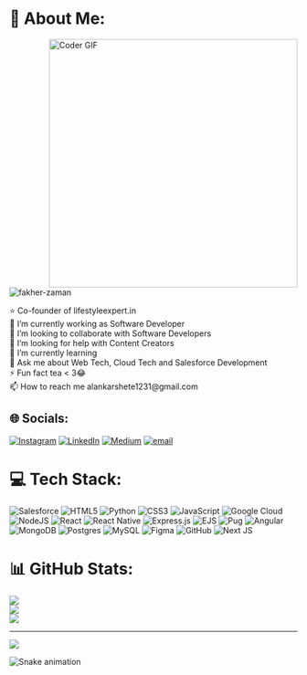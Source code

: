 # 💫 About Me:
<img align="right" alt="Coder GIF" width=435 height=auto src="https://user-images.githubusercontent.com/74038190/219923823-bf1ce878-c6b8-4faa-be07-93e6b1006521.gif" />

<p align="left"> <img src="https://komarev.com/ghpvc/?username=fakher-zaman&label=Profile%20views&color=0e75b6&style=flat" alt="fakher-zaman" /> </p>
⭐ Co-founder of lifestyleexpert.in<br>🔭 I’m currently working as Software Developer<br>👯 I’m looking to collaborate with Software Developers<br>🤝 I’m looking for help with Content Creators<br>🌱 I’m currently learning<br>💬 Ask me about Web Tech, Cloud Tech and Salesforce Development<br>⚡ Fun fact tea < 3😂<br>📫 How to reach me alankarshete1231@gmail.com


## 🌐 Socials:
[![Instagram](https://img.shields.io/badge/Instagram-%23E4405F.svg?logo=Instagram&logoColor=white)](https://instagram.com/its.me.alankar) [![LinkedIn](https://img.shields.io/badge/LinkedIn-%230077B5.svg?logo=linkedin&logoColor=white)](https://linkedin.com/in/alankarshete) [![Medium](https://img.shields.io/badge/Medium-12100E?logo=medium&logoColor=white)](https://medium.com/@alankarashete) [![email](https://img.shields.io/badge/Email-D14836?logo=gmail&logoColor=white)](mailto:alankarshete1231@gmail.com) 

# 💻 Tech Stack:
![Salesforce](https://img.shields.io/badge/Salesforce-00A1E0?style=for-the-badge&logo=Salesforce&logoColor=white
) ![HTML5](https://img.shields.io/badge/html5-%23E34F26.svg?style=for-the-badge&logo=html5&logoColor=white) ![Python](https://img.shields.io/badge/python-3670A0?style=for-the-badge&logo=python&logoColor=ffdd54) ![CSS3](https://img.shields.io/badge/css3-%231572B6.svg?style=for-the-badge&logo=css3&logoColor=white) ![JavaScript](https://img.shields.io/badge/javascript-%23323330.svg?style=for-the-badge&logo=javascript&logoColor=%23F7DF1E) ![Google Cloud](https://img.shields.io/badge/GoogleCloud-%234285F4.svg?style=for-the-badge&logo=google-cloud&logoColor=white) ![NodeJS](https://img.shields.io/badge/node.js-6DA55F?style=for-the-badge&logo=node.js&logoColor=white) ![React](https://img.shields.io/badge/react-%2320232a.svg?style=for-the-badge&logo=react&logoColor=%2361DAFB) ![React Native](https://img.shields.io/badge/react_native-%2320232a.svg?style=for-the-badge&logo=react&logoColor=%2361DAFB) ![Express.js](https://img.shields.io/badge/express.js-%23404d59.svg?style=for-the-badge&logo=express&logoColor=%2361DAFB) ![EJS](https://img.shields.io/badge/ejs-%23B4CA65.svg?style=for-the-badge&logo=ejs&logoColor=black) ![Pug](https://img.shields.io/badge/Pug-FFF?style=for-the-badge&logo=pug&logoColor=A86454) ![Angular](https://img.shields.io/badge/angular-%23DD0031.svg?style=for-the-badge&logo=angular&logoColor=white) ![MongoDB](https://img.shields.io/badge/MongoDB-%234ea94b.svg?style=for-the-badge&logo=mongodb&logoColor=white) ![Postgres](https://img.shields.io/badge/postgres-%23316192.svg?style=for-the-badge&logo=postgresql&logoColor=white) ![MySQL](https://img.shields.io/badge/mysql-4479A1.svg?style=for-the-badge&logo=mysql&logoColor=white) ![Figma](https://img.shields.io/badge/figma-%23F24E1E.svg?style=for-the-badge&logo=figma&logoColor=white) ![GitHub](https://img.shields.io/badge/github-%23121011.svg?style=for-the-badge&logo=github&logoColor=white) ![Next JS](https://img.shields.io/badge/Next-black?style=for-the-badge&logo=next.js&logoColor=white)
# 📊 GitHub Stats:
![](https://github-readme-stats.vercel.app/api?username=alankarshete&theme=dark&hide_border=false&include_all_commits=false&count_private=false)<br/>
![](https://nirzak-streak-stats.vercel.app/?user=alankarshete&theme=dark&hide_border=false)<br/>
![](https://github-readme-stats.vercel.app/api/top-langs/?username=alankarshete&theme=dark&hide_border=false&include_all_commits=false&count_private=false&layout=compact)

---
[![](https://visitcount.itsvg.in/api?id=alankarshete&icon=0&color=0)](https://visitcount.itsvg.in)

<img src="https://raw.githubusercontent.com/alankarshete/alankarshete/output/snake.svg" alt="Snake animation" />

###


